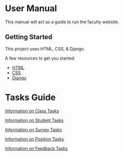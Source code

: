 # User Manual
This manual will act as a guide to run the faculty website.

## Getting Started

This project uses HTML, CSS, & Django.

A few resources to get you started:
- [HTML](https://html.com/)
- [CSS](https://www.tutorialspoint.com/css/)
- [Django](https://www.djangoproject.com/)

# Tasks Guide
[Information on Class Tasks](https://github.com/Tebbee/In-Class-Behavior-Analyzer-FrontEnd/blob/master/User%20Manual/Class%20Tasks.md)

[Information on Student Tasks](https://github.com/Tebbee/In-Class-Behavior-Analyzer-FrontEnd/blob/master/User%20Manual/Student%20Tasks.md)

[Information on Survey Tasks](https://html.com/)

[Information on Position Tasks](https://github.com/Tebbee/In-Class-Behavior-Analyzer-FrontEnd/blob/master/User%20Manual/Position%20Tasks.md)

[Information on Feedback Tasks](https://github.com/Tebbee/In-Class-Behavior-Analyzer-FrontEnd/blob/master/User%20Manual/Feedback%20Tasks.md)

